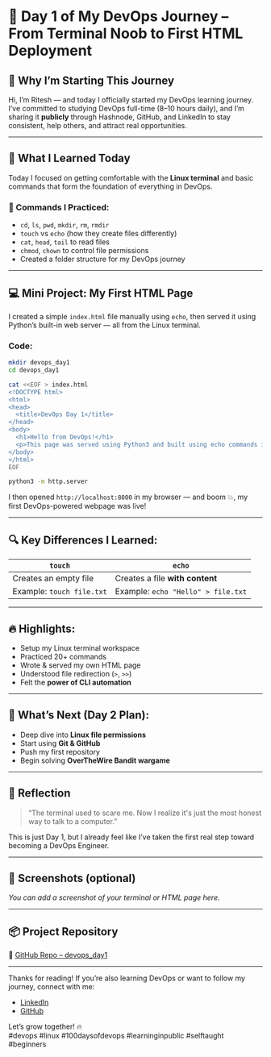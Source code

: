 # 🚀 Day 1 of My DevOps Journey – From Terminal Noob to First HTML Deployment

## 👋 Why I’m Starting This Journey

Hi, I’m Ritesh — and today I officially started my DevOps learning journey.  
I’ve committed to studying DevOps full-time (8–10 hours daily), and I’m sharing it **publicly** through Hashnode, GitHub, and LinkedIn to stay consistent, help others, and attract real opportunities.

---

## 🧠 What I Learned Today

Today I focused on getting comfortable with the **Linux terminal** and basic commands that form the foundation of everything in DevOps.

### 🔧 Commands I Practiced:
- `cd`, `ls`, `pwd`, `mkdir`, `rm`, `rmdir`
- `touch` vs `echo` (how they create files differently)
- `cat`, `head`, `tail` to read files
- `chmod`, `chown` to control file permissions
- Created a folder structure for my DevOps journey

---

## 💻 Mini Project: My First HTML Page

I created a simple `index.html` file manually using `echo`, then served it using Python’s built-in web server — all from the Linux terminal.

### Code:
```bash
mkdir devops_day1
cd devops_day1

cat <<EOF > index.html
<!DOCTYPE html>
<html>
<head>
  <title>DevOps Day 1</title>
</head>
<body>
  <h1>Hello from DevOps!</h1>
  <p>This page was served using Python3 and built using echo commands in Linux.</p>
</body>
</html>
EOF

python3 -m http.server
```

I then opened `http://localhost:8000` in my browser — and boom 💥, my first DevOps-powered webpage was live!

---

## 🔍 Key Differences I Learned:

| `touch` | `echo` |
|--------|--------|
| Creates an empty file | Creates a file **with content** |
| Example: `touch file.txt` | Example: `echo "Hello" > file.txt` |

---

## 🔥 Highlights:
- Setup my Linux terminal workspace
- Practiced 20+ commands
- Wrote & served my own HTML page
- Understood file redirection (`>`, `>>`)
- Felt the **power of CLI automation**

---

## 🔮 What’s Next (Day 2 Plan):

- Deep dive into **Linux file permissions**  
- Start using **Git & GitHub**  
- Push my first repository  
- Begin solving **OverTheWire Bandit wargame**

---

## 🧠 Reflection

> “The terminal used to scare me. Now I realize it's just the most honest way to talk to a computer.”

This is just Day 1, but I already feel like I’ve taken the first real step toward becoming a DevOps Engineer.

---

## 📸 Screenshots (optional)
*You can add a screenshot of your terminal or HTML page here.*

---

## 📦 Project Repository

📍 [GitHub Repo – devops_day1](https://github.com/yourusername/devops_day1)

---

Thanks for reading! If you’re also learning DevOps or want to follow my journey, connect with me:

- [LinkedIn](https://linkedin.com/in/ritesh-singh-092b84340)  
- [GitHub](https://github.com/ritesh355)

Let’s grow together! 🔥  
#devops #linux #100daysofdevops #learninginpublic #selftaught #beginners
